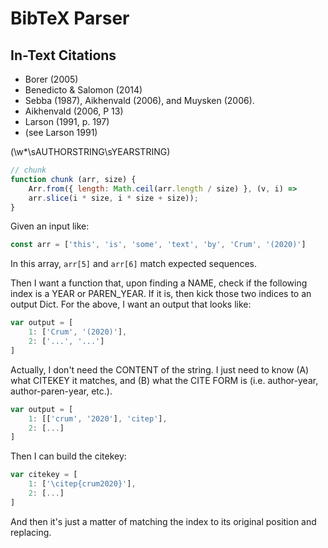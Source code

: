 # BibTeX Parser

## In-Text Citations

- Borer (2005)
- Benedicto & Salomon (2014)
- Sebba (1987), Aikhenvald (2006), and Muysken (2006).
- Aikhenvald (2006, P 13)
- Larson (1991, p. 197)
- (see Larson 1991)


(\w*\sAUTHORSTRING\sYEARSTRING)


```javascript
// chunk
function chunk (arr, size) {
    Arr.from({ length: Math.ceil(arr.length / size) }, (v, i) => 
    arr.slice(i * size, i * size + size));
}
```

Given an input like: 

```javascript
const arr = ['this', 'is', 'some', 'text', 'by', 'Crum', '(2020)']
```

In this array, `arr[5]` and `arr[6]` match expected sequences.

Then I want a function that, upon finding a NAME, check if the following index is a YEAR or PAREN_YEAR. If it is, then kick those two indices to an output Dict. For the above, I want an output that looks like:

```javascript
var output = [
    1: ['Crum', '(2020)'],
    2: ['...', '...']
]
```

Actually, I don't need the CONTENT of the string. I just need to know (A) what CITEKEY it matches, and (B) what the CITE FORM is (i.e. author-year, author-paren-year, etc.).

```javascript
var output = [
    1: [['crum', '2020'], 'citep'],
    2: [...]
]
```

Then I can build the citekey:

```javascript
var citekey = [
    1: ['\citep{crum2020}'],
    2: [...]
]
```

And then it's just a matter of matching the index to its original position and replacing.

